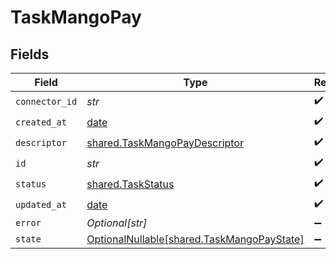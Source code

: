 # TaskMangoPay


## Fields

| Field                                                                                  | Type                                                                                   | Required                                                                               | Description                                                                            |
| -------------------------------------------------------------------------------------- | -------------------------------------------------------------------------------------- | -------------------------------------------------------------------------------------- | -------------------------------------------------------------------------------------- |
| `connector_id`                                                                         | *str*                                                                                  | :heavy_check_mark:                                                                     | N/A                                                                                    |
| `created_at`                                                                           | [date](https://docs.python.org/3/library/datetime.html#date-objects)                   | :heavy_check_mark:                                                                     | N/A                                                                                    |
| `descriptor`                                                                           | [shared.TaskMangoPayDescriptor](../../models/shared/taskmangopaydescriptor.md)         | :heavy_check_mark:                                                                     | N/A                                                                                    |
| `id`                                                                                   | *str*                                                                                  | :heavy_check_mark:                                                                     | N/A                                                                                    |
| `status`                                                                               | [shared.TaskStatus](../../models/shared/taskstatus.md)                                 | :heavy_check_mark:                                                                     | N/A                                                                                    |
| `updated_at`                                                                           | [date](https://docs.python.org/3/library/datetime.html#date-objects)                   | :heavy_check_mark:                                                                     | N/A                                                                                    |
| `error`                                                                                | *Optional[str]*                                                                        | :heavy_minus_sign:                                                                     | N/A                                                                                    |
| `state`                                                                                | [OptionalNullable[shared.TaskMangoPayState]](../../models/shared/taskmangopaystate.md) | :heavy_minus_sign:                                                                     | N/A                                                                                    |
